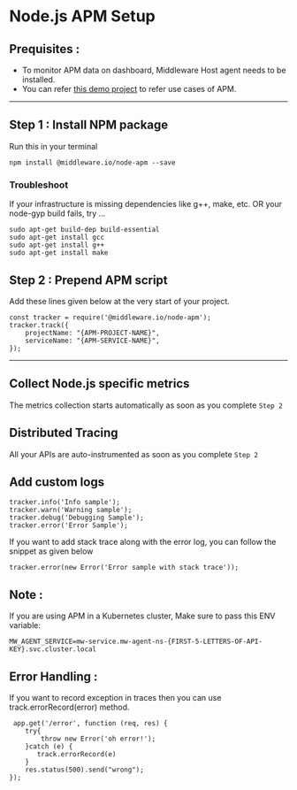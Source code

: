# Node.js APM Setup

## Prequisites :

* To monitor APM data on dashboard, Middleware Host agent needs to be installed.
* You can refer [this demo project](https://github.com/middleware-labs/demo-apm/tree/master/nodejs) to refer use cases of APM.

--------------------

## Step 1 : Install NPM package

Run this in your terminal
```
npm install @middleware.io/node-apm --save
```

### Troubleshoot

If your infrastructure is missing dependencies like g++, make, etc.
OR your node-gyp build fails, try ...

```
sudo apt-get build-dep build-essential
sudo apt-get install gcc
sudo apt-get install g++
sudo apt-get install make
```


## Step 2 : Prepend APM script

Add these lines given below at the very start of your project.

```
const tracker = require('@middleware.io/node-apm');
tracker.track({
    projectName: "{APM-PROJECT-NAME}",
    serviceName: "{APM-SERVICE-NAME}",
});
```
---------------------

## Collect Node.js specific metrics

The metrics collection starts automatically as soon as you complete `Step 2`


## Distributed Tracing

All your APIs are auto-instrumented as soon as you complete `Step 2`


## Add custom logs

```
tracker.info('Info sample');
tracker.warn('Warning sample');
tracker.debug('Debugging Sample');
tracker.error('Error Sample');
```

If you want to add stack trace along with the error log, you can follow the snippet as given below

```
tracker.error(new Error('Error sample with stack trace'));
```

## Note :

If you are using APM in a Kubernetes cluster, Make sure to pass this ENV variable:

```
MW_AGENT_SERVICE=mw-service.mw-agent-ns-{FIRST-5-LETTERS-OF-API-KEY}.svc.cluster.local
```

## Error Handling :

If you want to record exception in traces then you can use track.errorRecord(error) method.

```
 app.get('/error', function (req, res) {
    try{
        throw new Error('oh error!');
    }catch (e) {
       track.errorRecord(e)
    }
    res.status(500).send("wrong");
});
 
```
